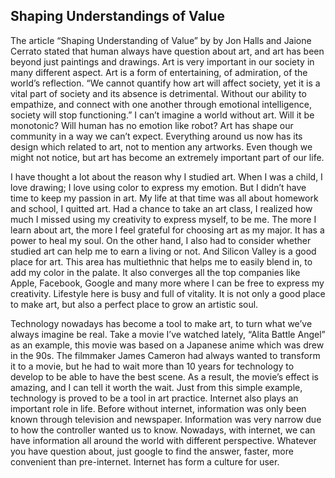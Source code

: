 ## Shaping Understandings of Value
The article “Shaping Understanding of Value” by by Jon Halls and Jaione Cerrato stated that human always have question about art, and art has been beyond just paintings and drawings. Art is very important in our society in many different aspect. Art is a form of entertaining, of admiration, of the world’s reflection. “We cannot quantify how art will affect society, yet it is a vital part of society and its absence is detrimental. Without our ability to empathize, and connect with one another through emotional intelligence, society will stop functioning.” I can’t imagine a world without art. Will it be monotonic? Will human has no emotion like robot? Art has shape our community in a way we can’t expect. Everything around us now has its design which related to art, not to mention any artworks. Even though we might not notice, but art has become an extremely important part of our life.

I have thought a lot about the reason why I studied art. When I was a child, I love drawing; I love using color to express my emotion. But I didn’t have time to keep my passion in art. My life at that time was all about homework and school, I quitted art. Had a chance to take an art class, I realized how much I missed using my creativity to express myself, to be me. The more I learn about art, the more I feel grateful for choosing art as my major. It has a power to heal my soul. On the other hand, I also had to consider whether studied art can help me to earn a living or not. And Silicon Valley is a good place for art. This area has multiethnic that helps me to easily blend in, to add my color in the palate. It also converges all the top companies like Apple, Facebook, Google and many more where I can be free to express my creativity. Lifestyle here is busy and full of vitality. It is not only a good place to make art, but also a perfect place to grow an artistic soul.

Technology nowadays has become a tool to make art, to turn what we’ve always imagine be real. Take a movie I’ve watched lately, “Alita Battle Angel” as an example, this movie was based on a Japanese anime which was drew in the 90s. The filmmaker James Cameron had always wanted to transform it to a movie, but he had to wait more than 10 years for technology to develop to be able to have the best scene. As a result, the movie’s effect is amazing, and I can tell it worth the wait. Just from this simple example, technology is proved to be a tool in art practice. Internet also plays an important role in life. Before without internet, information was only been known through television and newspaper. Information was very narrow due to how the controller wanted us to know. Nowadays, with internet, we can have information all around the world with different perspective. Whatever you have question about, just google to find the answer, faster, more convenient than pre-internet. Internet has form a culture for user.
